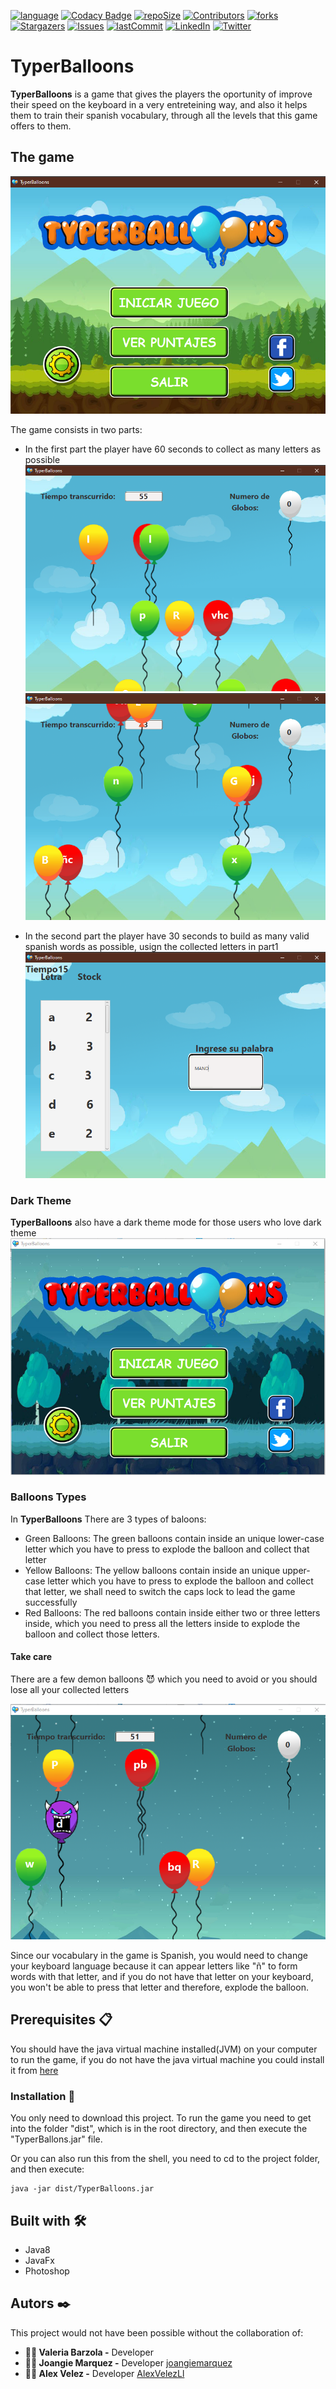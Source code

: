 [![language][language-shield]][language-url]
[![Codacy Badge][codacybadge-shield]][codacybadge-url]
[![repoSize][repoSize-shield]][repo]
[![Contributors][contributors-shield]][contributors-url]
[![forks][forks-shield]][forks-url]
[![Stargazers][stars-shield]][stars-url]
[![Issues][issues-shield]][issues-url]
[![lastCommit][lastCommit-shield]][lastCommit-url]
[![LinkedIn][linkedin-shield]][linkedin-url]
[![Twitter][twitter-shield]][twitter-url]


# TyperBalloons
**TyperBalloons** is a game that gives the players the oportunity of improve their speed on the keyboard in a very entreteining way, and also it helps them to train their spanish vocabulary, through all the levels that this game offers to them.

## The game
![TheGame](https://github.com/AlexVelezLl/TyperBalloons/blob/master/Captures/Captura4.png "TyperBallons index")


The game consists in two parts:
* In the first part the player have 60 seconds to collect as many letters as possible
![FirstPart](https://github.com/AlexVelezLl/TyperBalloons/blob/master/Captures/Captura1.png "PART1-A")
![FirstPart](https://github.com/AlexVelezLl/TyperBalloons/blob/master/Captures/Captura2.png "PART1-B")

* In the second part the player have 30 seconds to build as many valid spanish words as possible, usign the collected letters in part1
![SecondPart](https://github.com/AlexVelezLl/TyperBalloons/blob/master/Captures/Captura3.png "PART2")

### Dark Theme
**TyperBalloons** also have a dark theme mode for those users who love dark theme
![darkTheme](https://github.com/AlexVelezLl/TyperBalloons/blob/master/Captures/Captura5.png "DARK THEME")

### Balloons Types
In **TyperBalloons** There are 3 types of baloons:
* Green Balloons: The green balloons contain inside an unique lower-case letter which you have to press to explode the balloon and collect that letter
* Yellow Balloons: The yellow balloons contain inside an unique upper-case letter which you have to press to explode the balloon and collect that letter, we shall need to switch the caps lock to lead the game successfully
* Red Balloons: The red balloons contain inside either two or three letters inside, which you need to press all the letters inside to explode the balloon and collect those letters.

#### Take care
There are a few demon balloons 😈 which you need to avoid or you should lose all your collected letters


![darkTheme](https://github.com/AlexVelezLl/TyperBalloons/blob/master/Captures/Captura6.png "demon balloons")

Since our vocabulary in the game is Spanish, you would need to change your keyboard language because it can appear letters like "ñ" to form words with that letter, and if you do not have that letter on your keyboard, you won't be able to press that letter and therefore, explode the balloon.


## Prerequisites 📋
You should have the java virtual machine installed(JVM) on your computer to run the game, if you do not have the java virtual machine you could install it from [here](https://www.java.com/es/download/)

### Installation 🔧
You only need to download this project.
To run the game you need to get into the folder "dist", which is in the root directory, and then execute the "TyperBallons.jar" file.

Or you can also run this from the shell, you need to cd to the project folder, and then execute:
```
java -jar dist/TyperBalloons.jar
```

## Built with 🛠️
* Java8
* JavaFx
* Photoshop

## Autors ✒️
This project would not have been possible without the collaboration of:
* **👩‍💻 Valeria Barzola -** Developer
* **👩‍💻 Joangie Marquez -** Developer [joangiemarquez](https://github.com/joangiemarquez)
* **👨‍💻 Alex Velez -** Developer [AlexVelezLl](https://github.com/AlexVelezLl)

[language-shield]: https://img.shields.io/badge/Java-v1.8.0-blue?style=plastic
[language-url]: https://www.java.com/es/download/
[codacybadge-shield]: https://img.shields.io/codacy/grade/d44d64306d954ec0884cdb50681a4169?style=plastic
[codacybadge-url]: https://www.codacy.com/manual/AlexVelezLl/TyperBalloons?utm_source=github.com&amp;utm_medium=referral&amp;utm_content=AlexVelezLl/TyperBalloons&amp;utm_campaign=Badge_Grade
[repoSize-shield]: https://img.shields.io/github/repo-size/AlexVelezLl/TyperBalloons?style=plastic
[repo]: github.com/AlexVelezLl/TyperBalloons
[contributors-shield]: https://img.shields.io/badge/contributors-3-success?style=plastic
[contributors-url]: https://github.com/AlexVelezLl/TyperBalloons/graphs/contributors
[forks-shield]: https://img.shields.io/github/forks/AlexVelezLl/TyperBalloons?style=plastic
[forks-url]: https://github.com/AlexVelezLl/TyperBalloons/network/members
[stars-shield]: https://img.shields.io/github/stars/AlexVelezLl/TyperBalloons?style=plastic
[stars-url]: https://github.com/AlexVelezLl/TyperBalloons/stargazers
[issues-shield]: https://img.shields.io/github/issues/AlexVelezLl/TyperBalloons?style=plastic
[issues-url]: https://github.com/AlexVelezLl/TyperBalloons/issues
[lastCommit-shield]: https://img.shields.io/github/last-commit/AlexVelezLl/TyperBalloons?style=plastic
[lastCommit-url]: https://github.com/AlexVelezLl/TyperBalloons/commits
[linkedin-shield]: https://img.shields.io/badge/-LinkedIn-black.svg?style=plastic&logo=linkedin&colorB=555
[linkedin-url]:https://www.linkedin.com/in/alex-velez-llaque-4b3327191/
[twitter-shield]:https://img.shields.io/twitter/follow/AlexVelezLl?label=Follow&style=social
[twitter-url]:https://twitter.com/AlexVelezLl
